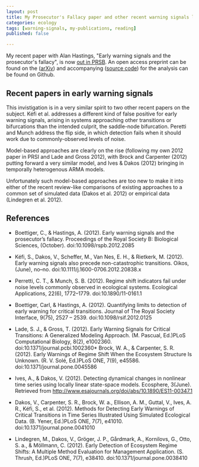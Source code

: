 ```yaml
---
layout: post
title: My Prosecutor's Fallacy paper and other recent warning signals literature
categories: ecology
tags: [warning-signals, my-publications, reading]
published: false

---
```



My recent paper with Alan Hastings, "Early warning signals and the prosecutor's fallacy", is now [out in PRSB](http://dx.doi.org/10.1098/rspb.2012.2085). An open access preprint can be found on the ([arXiv](http://arxiv.org/abs/1210.1204)) and accompanying ([source code](https://github.com/cboettig/earlywarning/blob/prosecutor/inst/examples/fallacy.md)) for the analysis can be found on Github.  



## Recent papers in early warning signals

This invistigation is in a very similar spirit to two other recent papers on the subject.  Kéfi et al. addresses a different kind of false positive for early warning signals, arising in systems approaching other transitions or bifurcations than the intended culprit, the saddle-node bifurcation.  Peretti and Munch address the flip side, in which detection fails when it should work due to commonly-observed levels of noise.  

Model-based approaches are clearly on the rise (following my own 2012 paper in PRSI and Lade and Gross 2012), with Brock and Carpenter (2012) putting forward a very similar model, and Ives & Dakos (2012) bringing in temporally heterogenous ARMA models.  

Unfortunately such model-based approaches are too new to make it into either of the recent review-like comparisons of existing approaches to a common set of simulated data (Dakos et al. 2012) or empirical data (Lindegren et al. 2012).   


## References

* Boettiger, C., & Hastings, A. (2012). Early warning signals and the prosecutor’s fallacy. Proceedings of the Royal Society B: Biological Sciences, (October). doi:10.1098/rspb.2012.2085

* Kéfi, S., Dakos, V., Scheffer, M., Van Nes, E. H., & Rietkerk, M. (2012). Early warning signals also precede non-catastrophic transitions. Oikos, (June), no–no. doi:10.1111/j.1600-0706.2012.20838.x

* Perretti, C. T., & Munch, S. B. (2012). Regime shift indicators fail under noise levels commonly observed in ecological systems. Ecological Applications, 22(6), 1772–1779. doi:10.1890/11-0161.1

* Boettiger, Carl, & Hastings, A. (2012). Quantifying limits to detection of early warning for critical transitions. Journal of The Royal Society Interface, 9(75), 2527 – 2539. doi:10.1098/rsif.2012.0125

* Lade, S. J., & Gross, T. (2012). Early Warning Signals for Critical Transitions: A Generalized Modeling Approach. (M. Pascual, Ed.)PLoS Computational Biology, 8(2), e1002360. doi:10.1371/journal.pcbi.1002360* Brock, W. A., & Carpenter, S. R. (2012). Early Warnings of Regime Shift When the Ecosystem Structure Is Unknown. (R. V. Solé, Ed.)PLoS ONE, 7(9), e45586. doi:10.1371/journal.pone.0045586

* Ives, A., & Dakos, V. (2012). Detecting dynamical changes in nonlinear time series using locally linear state-space models. Ecosphere, 3(June). Retrieved from http://www.esajournals.org/doi/abs/10.1890/ES11-00347.1

* Dakos, V., Carpenter, S. R., Brock, W. a., Ellison, A. M., Guttal, V., Ives, A. R., Kéfi, S., et al. (2012). Methods for Detecting Early Warnings of Critical Transitions in Time Series Illustrated Using Simulated Ecological Data. (B. Yener, Ed.)PLoS ONE, 7(7), e41010. doi:10.1371/journal.pone.0041010

* Lindegren, M., Dakos, V., Gröger, J. P., Gårdmark, A., Kornilovs, G., Otto, S. a., & Möllmann, C. (2012). Early Detection of Ecosystem Regime Shifts: A Multiple Method Evaluation for Management Application. (S. Thrush, Ed.)PLoS ONE, 7(7), e38410. doi:10.1371/journal.pone.0038410


